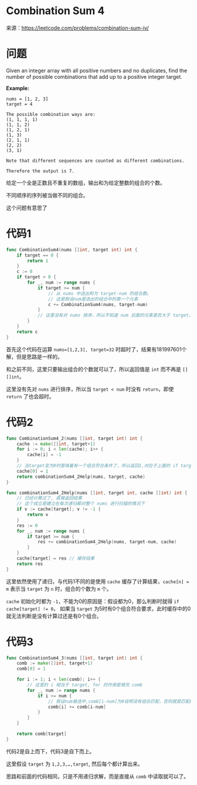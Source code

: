 # Combination Sum 4

来源：<https://leetcode.com/problems/combination-sum-iv/>

# 问题

Given an integer array with all positive numbers and no duplicates, find the number of possible combinations that add up to a positive integer target.

**Example:**

```
nums = [1, 2, 3]
target = 4

The possible combination ways are:
(1, 1, 1, 1)
(1, 1, 2)
(1, 2, 1)
(1, 3)
(2, 1, 1)
(2, 2)
(3, 1)

Note that different sequences are counted as different combinations.

Therefore the output is 7.
```

给定一个全是正数且不重复的数组，输出和为给定整数的组合的个数。

不同顺序的序列被当做不同的组合。

这个问题有意思了

# 代码1

```go
func CombinationSum4(nums []int, target int) int {
	if target == 0 {
		return 1
	}
	c := 0
	if target > 0 {
		for _, num := range nums {
			if target >= num {
				// 从 nums 中选出和为 target-num 的组合数。
				// 这是假设num是选出的组合中的第一个元素
				c += CombinationSum4(nums, target-num)
			}
			// 这里没有对 nums 排序，所以不知道 num 后面的元素是否大于 target，所以不能 break, 性能相对差些
		}
	}
	return c
}
```

首先这个代码在运算 `nums=[1,2,3], target=32` 时超时了，结果有181997601个解，但是思路是一样的。

和之前不同，这里只要输出组合的个数就可以了，所以返回值是 `int` 而不再是 `[][]int`。

这里没有先对 `nums` 进行排序，所以当 `target < num` 时没有 `return`，即使 `return` 了也会超时。

# 代码2

```go
func CombinationSum4_2(nums []int, target int) int {
	cache := make([]int, target+1)
	for i := 0; i < len(cache); i++ {
		cache[i] = -1
	}
	// 当target变为0时意味着有一个组合符合条件了，所以返回1,对应于上面的 if target == 0 { return 1 }
	cache[0] = 1
	return combinationSum4_2Help(nums, target, cache)
}

func combinationSum4_2Help(nums []int, target int, cache []int) int {
	// 已经计算过了, 直接返回结果
	// 这个成立是建立在每次递归都对整个 nums 进行扫描的情况下
	if v := cache[target]; v != -1 {
		return v
	}
	res := 0
	for _, num := range nums {
		if target >= num {
			res += combinationSum4_2Help(nums, target-num, cache)
		}
	}
	cache[target] = res // 缓存结果
	return res
}
```

这里依然使用了递归，与代码1不同的是使用 `cache` 缓存了计算结果，`cache[n] = m` 表示当 `target` 为 `n` 时，组合的个数为 `m` 个。

`cache` 初始化时都为 `-1`，不能为0的原因是：假设都为0，那么判断时就得 `if cache[target] != 0`， 如果当 `target` 为5时有0个组合符合要求，此时缓存中的0就无法判断是没有计算过还是有0个组合。

# 代码3

```go
func CombinationSum4_3(nums []int, target int) int {
	comb := make([]int, target+1)
	comb[0] = 1

	for i := 1; i < len(comb); i++ {
		// 这里的 i 相当于 target, for 的作用是填充 comb
		for _, num := range nums {
			if i >= num {
				// 假设num被选中,comb[i-num]为0说明没有组合匹配，否则就是匹配的组合数
				comb[i] += comb[i-num]
			}
		}
	}

	return comb[target]
}
```

代码2是自上而下，代码3是自下而上。

这里假设 `target` 为 `1,2,3,…,target`, 然后每个都计算出来。

思路和前面的代码相同，只是不用递归求解，而是直接从 `comb` 中读取就可以了。

